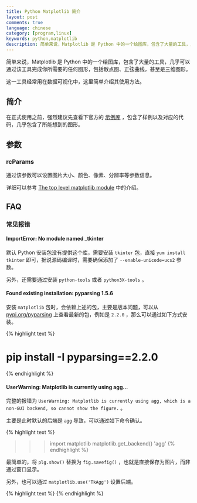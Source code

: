 ```yaml
---
title: Python Matplotlib 简介
layout: post
comments: true
language: chinese
category: [program,linux]
keywords: python,matplotlib
description: 简单来说，Matplotlib 是 Python 中的一个绘图库，包含了大量的工具，几乎可以通过该工具完成你所需要的任何图形，包括散点图、正弦曲线，甚至是三维图形。这一工具经常用在数据可视化中，这里简单介绍其使用方法。
---
```


简单来说，Matplotlib 是 Python 中的一个绘图库，包含了大量的工具，几乎可以通过该工具完成你所需要的任何图形，包括散点图、正弦曲线，甚至是三维图形。

这一工具经常用在数据可视化中，这里简单介绍其使用方法。

<!-- more -->

## 简介

在正式使用之前，强烈建议先查看下官方的 [示例库](https://matplotlib.org/gallery.html) ，包含了样例以及对应的代码，几乎包含了所能想到的图形。

<!--
plt.figure() 定义一个图像
plt.plot() 绘制图形
plt.axhline() 绘制水平线
plt.legend() 显示图例
plt.title() 标题
plt.xlabel() X轴标记
plt.ylabel() Y轴标记
-->

## 参数

### rcParams

通过该参数可以设置图片大小、颜色、像素、分辨率等参数信息。

详细可以参考 [The top level matplotlib module](https://matplotlib.org/api/matplotlib_configuration_api.html#matplotlib.RcParams) 中的介绍。

## FAQ

### 常见报错

#### ImportError: No module named _tkinter

默认 Python 安装包没有提供这个库，需要安装 `tkinter` 包，直接 `yum install tkinter` 即可，据说源码编译时，需要确保添加了 `--enable-unicode=ucs2` 参数。

另外，还需要通过安装 `python-tools` 或者 `python3X-tools` 。

#### Found existing installation: pyparsing 1.5.6

安装 `matplotlib` 包时，会依赖上述的包，主要是版本问题，可以从 [pypi.org/pyparsing](https://pypi.org/project/pyparsing/) 上查看最新的包，例如是 `2.2.0` ，那么可以通过如下方式安装。

{% highlight text %}
# pip install -I pyparsing==2.2.0
{% endhighlight %}

#### UserWarning: Matplotlib is currently using agg...

完整的报错为 `UserWarning: Matplotlib is currently using agg, which is a non-GUI backend, so cannot show the figure.` 。

主要是此时默认的后端是 `agg` 导致，可以通过如下命令确认。

{% highlight text %}
>>> import matplotlib
>>> matplotlib.get_backend()
'agg'
{% endhighlight %}

最简单的，将 `plg.show()` 替换为 `fig.savefig()` ，也就是直接保存为图片，而非通过窗口显示。

另外，也可以通过 `matplotlib.use('TkAgg')` 设置后端。



<!---
http://codingpy.com/article/a-quick-intro-to-matplotlib/
http://python.jobbole.com/87831/
-->



{% highlight text %}
{% endhighlight %}
